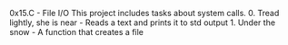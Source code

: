 0x15.C - File I/O 
This project includes tasks about system calls.
	0. Tread lightly, she is near - Reads a text and prints it to std output 
	1. Under the snow - A function that creates a file 
	
